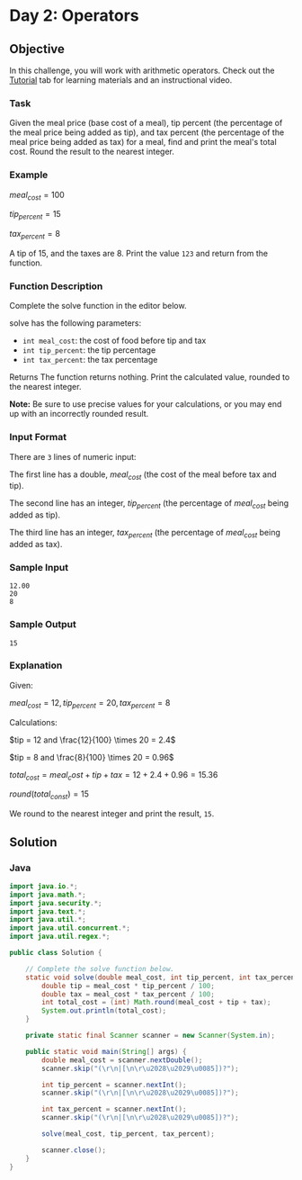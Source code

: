 # Day 2: Operators

## Objective

In this challenge, you will work with arithmetic operators. Check out the [Tutorial](https://www.hackerrank.com/challenges/30-operators/tutorial) tab for learning materials and an instructional video.

### Task

Given the meal price (base cost of a meal), tip percent (the percentage of the meal price being added as tip), and tax percent (the percentage of the meal price being added as tax) for a meal, find and print the meal's total cost. Round the result to the nearest integer.

### Example

$meal_{cost} = 100$

$tip_{percent} = 15$

$tax_{percent} = 8$

A tip of $15% * 100 = 15$, and the taxes are $8% \* 100 = 8$. Print the value `123` and return from the function.

### Function Description

Complete the solve function in the editor below.

solve has the following parameters:

- `int meal_cost`: the cost of food before tip and tax
- `int tip_percent`: the tip percentage
- `int tax_percent`: the tax percentage

Returns The function returns nothing. Print the calculated value, rounded to the nearest integer.

__Note:__ Be sure to use precise values for your calculations, or you may end up with an incorrectly rounded result.

### Input Format

There are `3` lines of numeric input:

The first line has a double, $meal_{cost}$ (the cost of the meal before tax and tip).

The second line has an integer, $tip_{percent}$ (the percentage of $meal_{cost}$ being added as tip).

The third line has an integer, $tax_{percent}$ (the percentage of $meal_{cost}$ being added as tax).

### Sample Input

```shell
12.00
20
8
```

### Sample Output

```shell
15
```

### Explanation

Given:

$meal_{cost} = 12, tip_{percent} = 20, tax_{percent} = 8$

Calculations:

$tip = 12 and \frac{12}{100} \times 20 = 2.4$

$tip = 8 and \frac{8}{100} \times 20 = 0.96$

$total_{cost} = meal_cost + tip + tax = 12 +2.4 + 0.96 = 15.36$

$round(total_{const}) = 15$

We round  to the nearest integer and print the result, `15`.

## Solution

### Java

```java
import java.io.*;
import java.math.*;
import java.security.*;
import java.text.*;
import java.util.*;
import java.util.concurrent.*;
import java.util.regex.*;

public class Solution {

    // Complete the solve function below.
    static void solve(double meal_cost, int tip_percent, int tax_percent) {
        double tip = meal_cost * tip_percent / 100;
        double tax = meal_cost * tax_percent / 100;
        int total_cost = (int) Math.round(meal_cost + tip + tax);
        System.out.println(total_cost);
    }

    private static final Scanner scanner = new Scanner(System.in);

    public static void main(String[] args) {
        double meal_cost = scanner.nextDouble();
        scanner.skip("(\r\n|[\n\r\u2028\u2029\u0085])?");

        int tip_percent = scanner.nextInt();
        scanner.skip("(\r\n|[\n\r\u2028\u2029\u0085])?");

        int tax_percent = scanner.nextInt();
        scanner.skip("(\r\n|[\n\r\u2028\u2029\u0085])?");

        solve(meal_cost, tip_percent, tax_percent);

        scanner.close();
    }
}
```
